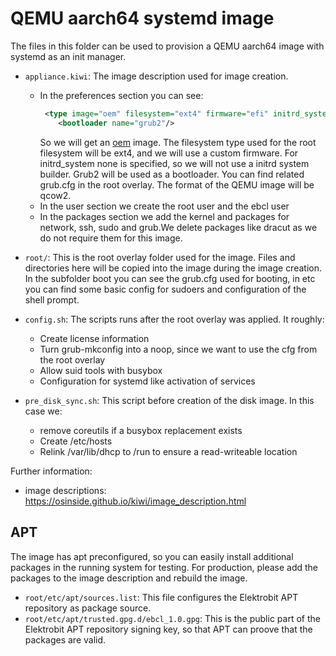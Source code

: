 # QEMU aarch64 systemd image

The files in this folder can be used to provision a QEMU aarch64 image with systemd as an init manager.

- `appliance.kiwi`: The image description used for image creation. 
    - In the preferences section you can see: 
        ```xml
         <type image="oem" filesystem="ext4" firmware="efi" initrd_system="none" format="qcow2">
            <bootloader name="grub2"/>
        ```
         So we will get an [oem](https://osinside.github.io/kiwi/image_types_and_results.html) image. The filesystem type used for the root filesystem will be ext4, and we will use a custom firmware. For initrd_system none is specified, so we will not use a initrd system builder. Grub2 will be used as a bootloader. You can find related grub.cfg in the root overlay. The format of the QEMU image will be qcow2.
    - In the user section we create the root user and the ebcl user
    - In the packages section we add the kernel and packages for network, ssh, sudo and grub.We delete packages like dracut as we do not require them for this image.

- `root/`: This is the root overlay folder used for the image. Files and directories here will be copied into the image during the image creation. In the subfolder boot you can see the grub.cfg used for booting, in etc you can find some basic config for sudoers and configuration of the shell prompt.

- `config.sh`: The scripts runs after the root overlay was applied. It roughly:
    - Create license information
    - Turn grub-mkconfig into a noop, since we want to use the cfg from the root overlay
    - Allow suid tools with busybox
    - Configuration for systemd like activation of services

- `pre_disk_sync.sh`: This script before creation of the disk image. In this case we:
    - remove coreutils if a busybox replacement exists
    - Create /etc/hosts
    - Relink /var/lib/dhcp to /run to ensure a read-writeable location

Further information:
- image descriptions: https://osinside.github.io/kiwi/image_description.html

## APT

The image has apt preconfigured, so you can easily install additional packages in the running system for testing.
For production, please add the packages to the image description and rebuild the image.

- `root/etc/apt/sources.list`: This file configures the Elektrobit APT repository as package source.
- `root/etc/apt/trusted.gpg.d/ebcl_1.0.gpg`: This is the public part of the Elektrobit APT repository signing key, so that APT can proove that the packages are valid.
